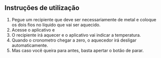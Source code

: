 
## Instruções de utilização
1) Pegue um recipiente que deve ser necessariamente de metal e coloque os dois fios no líquido que vai ser aquecido.
2) Acesse o aplicativo e
3) O recipiente irá aquecer e o aplicativo vai indicar a temperatura.
4) Quando o cronometro chegar a zero, o aquecedor irá desligar automaticamente.
5) Mas caso você queira para antes, basta apertar o botão de parar.
